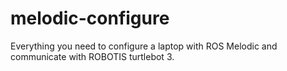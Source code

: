 # melodic-configure
Everything you need to configure a laptop with ROS Melodic and communicate with ROBOTIS turtlebot 3. 
